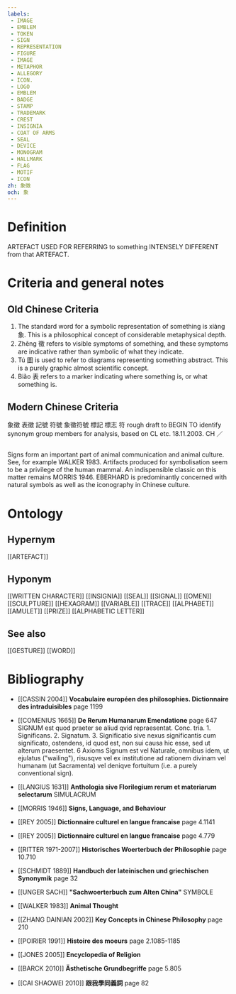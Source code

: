 ```yaml
---
labels: 
 - IMAGE
 - EMBLEM
 - TOKEN
 - SIGN
 - REPRESENTATION
 - FIGURE
 - IMAGE
 - METAPHOR
 - ALLEGORY
 - ICON.
 - LOGO
 - EMBLEM
 - BADGE
 - STAMP
 - TRADEMARK
 - CREST
 - INSIGNIA
 - COAT OF ARMS
 - SEAL
 - DEVICE
 - MONOGRAM
 - HALLMARK
 - FLAG
 - MOTIF
 - ICON
zh: 象徵
och: 象
---
```


# Definition
ARTEFACT USED FOR REFERRING to something INTENSELY DIFFERENT from that ARTEFACT.
# Criteria and general notes
## Old Chinese Criteria
1. The standard word for a symbolic representation of something is xiàng 象. This is a philosophical concept of considerable metaphysical depth.
2. Zhēng 徵 refers to visible symptoms of something, and these symptoms are indicative rather than symbolic of what they indicate.
3. Tú 圖 is used to refer to diagrams representing something abstract. This is a purely graphic almost scientific concept.
4. Biǎo 表 refers to a marker indicating where something is, or what something is.
## Modern Chinese Criteria
象徵
表徵
記號
符號
象徵符號
標記
標志
符
rough draft to BEGIN TO identify synonym group members for analysis, based on CL etc. 18.11.2003. CH ／
## 
Signs form an important part of animal communication and animal culture. See, for example WALKER 1983. Artifacts produced for symbolisation seem to be a privilege of the human mammal. An indispensible classic on this matter remains MORRIS 1946.
EBERHARD is predominantly concerned with natural symbols as well as the iconography in Chinese culture.
# Ontology

## Hypernym
[[ARTEFACT]]
## Hyponym
[[WRITTEN CHARACTER]]
[[INSIGNIA]]
[[SEAL]]
[[SIGNAL]]
[[OMEN]]
[[SCULPTURE]]
[[HEXAGRAM]]
[[VARIABLE]]
[[TRACE]]
[[ALPHABET]]
[[AMULET]]
[[PRIZE]]
[[ALPHABETIC LETTER]]
## See also
[[GESTURE]]
[[WORD]]
# Bibliography
- [[CASSIN 2004]]
**Vocabulaire européen des philosophies. Dictionnaire des intraduisibles** page 1199

- [[COMENIUS 1665]]
**De Rerum Humanarum Emendatione** page 647
SIGNUM est quod praeter se aliud qvid repraesentat.
Conc. tria. 1. Significans. 2. Signatum. 3. Significatio sive nexus significantis cum significato, ostendens, id quod est, non sui causa hic esse, sed ut alterum praesentet.
6 Axioms
Signum est vel Naturale, omnibus idem, ut ejulatus ("wailing"), risusqve vel ex institutione ad rationem divinam vel humanam (ut Sacramenta) vel deniqve fortuitum (i.e. a purely conventional sign).
- [[LANGIUS 1631]]
**Anthologia sive Florilegium rerum et materiarum selectarum** 
SIMULACRUM
- [[MORRIS 1946]]
**Signs, Language, and Behaviour** 

- [[REY 2005]]
**Dictionnaire culturel en langue francaise** page 4.1141

- [[REY 2005]]
**Dictionnaire culturel en langue francaise** page 4.779

- [[RITTER 1971-2007]]
**Historisches Woerterbuch der Philosophie** page 10.710

- [[SCHMIDT 1889]]
**Handbuch der lateinischen und griechischen Synonymik** page 32

- [[UNGER SACH]]
**"Sachwoerterbuch zum Alten China"** 
SYMBOLE
- [[WALKER 1983]]
**Animal Thought** 

- [[ZHANG DAINIAN 2002]]
**Key Concepts in Chinese Philosophy** page 210

- [[POIRIER 1991]]
**Histoire des moeurs** page 2.1085-1185

- [[JONES 2005]]
**Encyclopedia of Religion** 

- [[BARCK 2010]]
**Ästhetische Grundbegriffe** page 5.805

- [[CAI SHAOWEI 2010]]
**跟我學同義詞** page 82

